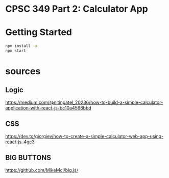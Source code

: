 # CPSC 349 Part 2: Calculator App



# Getting Started 
```bash
npm install -a
npm start
```

# sources

## Logic 
https://medium.com/@nitinpatel_20236/how-to-build-a-simple-calculator-application-with-react-js-bc10a4568bbd


## CSS
https://dev.to/gjorgiev/how-to-create-a-simple-calculator-web-app-using-react-js-4gc3

## BIG BUTTONS
https://github.com/MikeMcl/big.js/